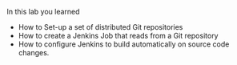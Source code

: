In this lab you learned

* How to Set-up a set of distributed Git repositories
* How to create a Jenkins Job that reads from a Git repository
* How to configure Jenkins to build automatically on source code changes.
